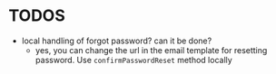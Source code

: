 # TODOS

- local handling of forgot password? can it be done?
  - yes, you can change the url in the email template for resetting password. Use `confirmPasswordReset` method locally
